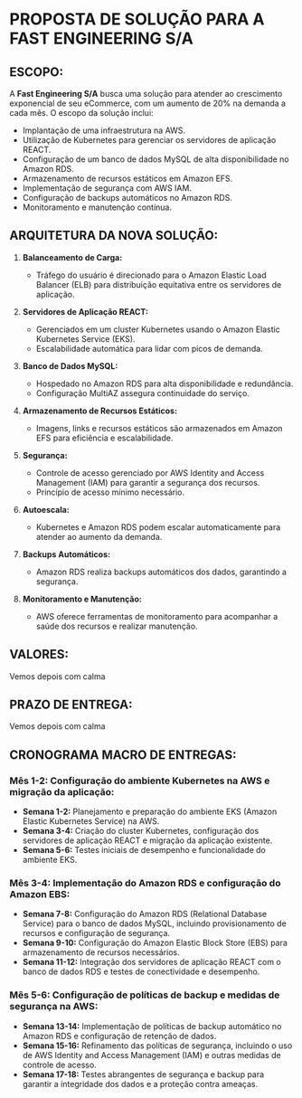 # PROPOSTA DE SOLUÇÃO PARA A FAST ENGINEERING S/A

## ESCOPO:
A **Fast Engineering S/A** busca uma solução para atender ao crescimento exponencial de seu eCommerce, com um aumento de 20% na demanda a cada mês. O escopo da solução inclui:

- Implantação de uma infraestrutura na AWS.
- Utilização de Kubernetes para gerenciar os servidores de aplicação REACT.
- Configuração de um banco de dados MySQL de alta disponibilidade no Amazon RDS.
- Armazenamento de recursos estáticos em Amazon EFS.
- Implementação de segurança com AWS IAM.
- Configuração de backups automáticos no Amazon RDS.
- Monitoramento e manutenção contínua.

## ARQUITETURA DA NOVA SOLUÇÃO:
1. **Balanceamento de Carga:**
   - Tráfego do usuário é direcionado para o Amazon Elastic Load Balancer (ELB) para distribuição equitativa entre os servidores de aplicação.

2. **Servidores de Aplicação REACT:**
   - Gerenciados em um cluster Kubernetes usando o Amazon Elastic Kubernetes Service (EKS).
   - Escalabilidade automática para lidar com picos de demanda.

3. **Banco de Dados MySQL:**
   - Hospedado no Amazon RDS para alta disponibilidade e redundância.
   - Configuração MultiAZ assegura continuidade do serviço.

4. **Armazenamento de Recursos Estáticos:**
   - Imagens, links e recursos estáticos são armazenados em Amazon EFS para eficiência e escalabilidade.

5. **Segurança:**
   - Controle de acesso gerenciado por AWS Identity and Access Management (IAM) para garantir a segurança dos recursos.
   - Princípio de acesso mínimo necessário.

6. **Autoescala:**
   - Kubernetes e Amazon RDS podem escalar automaticamente para atender ao aumento da demanda.

7. **Backups Automáticos:**
   - Amazon RDS realiza backups automáticos dos dados, garantindo a segurança.

8. **Monitoramento e Manutenção:**
   - AWS oferece ferramentas de monitoramento para acompanhar a saúde dos recursos e realizar manutenção.

## VALORES:
Vemos depois com calma

## PRAZO DE ENTREGA:
Vemos depois com calma

## CRONOGRAMA MACRO DE ENTREGAS:

### Mês 1-2: Configuração do ambiente Kubernetes na AWS e migração da aplicação:
- **Semana 1-2:** Planejamento e preparação do ambiente EKS (Amazon Elastic Kubernetes Service) na AWS.
- **Semana 3-4:** Criação do cluster Kubernetes, configuração dos servidores de aplicação REACT e migração da aplicação existente.
- **Semana 5-6:** Testes iniciais de desempenho e funcionalidade do ambiente EKS.

### Mês 3-4: Implementação do Amazon RDS e configuração do Amazon EBS:
- **Semana 7-8:** Configuração do Amazon RDS (Relational Database Service) para o banco de dados MySQL, incluindo provisionamento de recursos e configuração de segurança.
- **Semana 9-10:** Configuração do Amazon Elastic Block Store (EBS) para armazenamento de recursos necessários.
- **Semana 11-12:** Integração dos servidores de aplicação REACT com o banco de dados RDS e testes de conectividade e desempenho.

### Mês 5-6: Configuração de políticas de backup e medidas de segurança na AWS:
- **Semana 13-14:** Implementação de políticas de backup automático no Amazon RDS e configuração de retenção de dados.
- **Semana 15-16:** Refinamento das políticas de segurança, incluindo o uso de AWS Identity and Access Management (IAM) e outras medidas de controle de acesso.
- **Semana 17-18:** Testes abrangentes de segurança e backup para garantir a integridade dos dados e a proteção contra ameaças.
